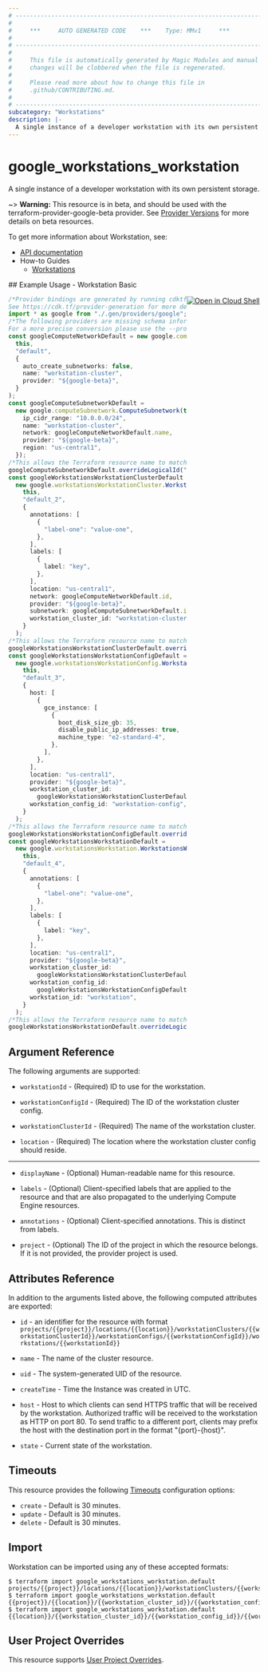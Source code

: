 ```yaml
---
# ----------------------------------------------------------------------------
#
#     ***     AUTO GENERATED CODE    ***    Type: MMv1     ***
#
# ----------------------------------------------------------------------------
#
#     This file is automatically generated by Magic Modules and manual
#     changes will be clobbered when the file is regenerated.
#
#     Please read more about how to change this file in
#     .github/CONTRIBUTING.md.
#
# ----------------------------------------------------------------------------
subcategory: "Workstations"
description: |-
  A single instance of a developer workstation with its own persistent storage.
---
```


# google\_workstations\_workstation

A single instance of a developer workstation with its own persistent storage.

\~> **Warning:** This resource is in beta, and should be used with the terraform-provider-google-beta provider.
See [Provider Versions](https://terraform.io/docs/providers/google/guides/provider_versions.html) for more details on beta resources.

To get more information about Workstation, see:

* [API documentation](https://cloud.google.com/workstations/docs/reference/rest/v1beta/projects.locations.workstationClusters.workstationConfigs.workstations)
* How-to Guides
  * [Workstations](https://cloud.google.com/workstations/docs/)

<div class = "oics-button" style="float: right; margin: 0 0 -15px">
  <a href="https://console.cloud.google.com/cloudshell/open?cloudshell_git_repo=https%3A%2F%2Fgithub.com%2Fterraform-google-modules%2Fdocs-examples.git&cloudshell_working_dir=workstation_basic&cloudshell_image=gcr.io%2Fgraphite-cloud-shell-images%2Fterraform%3Alatest&open_in_editor=main.tf&cloudshell_print=.%2Fmotd&cloudshell_tutorial=.%2Ftutorial.md" target="_blank">
    <img alt="Open in Cloud Shell" src="//gstatic.com/cloudssh/images/open-btn.svg" style="max-height: 44px; margin: 32px auto; max-width: 100%;">
  </a>
</div>
## Example Usage - Workstation Basic

```typescript
/*Provider bindings are generated by running cdktf get.
See https://cdk.tf/provider-generation for more details.*/
import * as google from "./.gen/providers/google";
/*The following providers are missing schema information and might need manual adjustments to synthesize correctly: google.
For a more precise conversion please use the --provider flag in convert.*/
const googleComputeNetworkDefault = new google.computeNetwork.ComputeNetwork(
  this,
  "default",
  {
    auto_create_subnetworks: false,
    name: "workstation-cluster",
    provider: "${google-beta}",
  }
);
const googleComputeSubnetworkDefault =
  new google.computeSubnetwork.ComputeSubnetwork(this, "default_1", {
    ip_cidr_range: "10.0.0.0/24",
    name: "workstation-cluster",
    network: googleComputeNetworkDefault.name,
    provider: "${google-beta}",
    region: "us-central1",
  });
/*This allows the Terraform resource name to match the original name. You can remove the call if you don't need them to match.*/
googleComputeSubnetworkDefault.overrideLogicalId("default");
const googleWorkstationsWorkstationClusterDefault =
  new google.workstationsWorkstationCluster.WorkstationsWorkstationCluster(
    this,
    "default_2",
    {
      annotations: [
        {
          "label-one": "value-one",
        },
      ],
      labels: [
        {
          label: "key",
        },
      ],
      location: "us-central1",
      network: googleComputeNetworkDefault.id,
      provider: "${google-beta}",
      subnetwork: googleComputeSubnetworkDefault.id,
      workstation_cluster_id: "workstation-cluster",
    }
  );
/*This allows the Terraform resource name to match the original name. You can remove the call if you don't need them to match.*/
googleWorkstationsWorkstationClusterDefault.overrideLogicalId("default");
const googleWorkstationsWorkstationConfigDefault =
  new google.workstationsWorkstationConfig.WorkstationsWorkstationConfig(
    this,
    "default_3",
    {
      host: [
        {
          gce_instance: [
            {
              boot_disk_size_gb: 35,
              disable_public_ip_addresses: true,
              machine_type: "e2-standard-4",
            },
          ],
        },
      ],
      location: "us-central1",
      provider: "${google-beta}",
      workstation_cluster_id:
        googleWorkstationsWorkstationClusterDefault.workstationClusterId,
      workstation_config_id: "workstation-config",
    }
  );
/*This allows the Terraform resource name to match the original name. You can remove the call if you don't need them to match.*/
googleWorkstationsWorkstationConfigDefault.overrideLogicalId("default");
const googleWorkstationsWorkstationDefault =
  new google.workstationsWorkstation.WorkstationsWorkstation(
    this,
    "default_4",
    {
      annotations: [
        {
          "label-one": "value-one",
        },
      ],
      labels: [
        {
          label: "key",
        },
      ],
      location: "us-central1",
      provider: "${google-beta}",
      workstation_cluster_id:
        googleWorkstationsWorkstationClusterDefault.workstationClusterId,
      workstation_config_id:
        googleWorkstationsWorkstationConfigDefault.workstationConfigId,
      workstation_id: "workstation",
    }
  );
/*This allows the Terraform resource name to match the original name. You can remove the call if you don't need them to match.*/
googleWorkstationsWorkstationDefault.overrideLogicalId("default");

```

## Argument Reference

The following arguments are supported:

*   `workstationId` -
    (Required)
    ID to use for the workstation.

*   `workstationConfigId` -
    (Required)
    The ID of the workstation cluster config.

*   `workstationClusterId` -
    (Required)
    The name of the workstation cluster.

*   `location` -
    (Required)
    The location where the workstation cluster config should reside.

***

*   `displayName` -
    (Optional)
    Human-readable name for this resource.

*   `labels` -
    (Optional)
    Client-specified labels that are applied to the resource and that are also propagated to the underlying Compute Engine resources.

*   `annotations` -
    (Optional)
    Client-specified annotations. This is distinct from labels.

*   `project` - (Optional) The ID of the project in which the resource belongs.
    If it is not provided, the provider project is used.

## Attributes Reference

In addition to the arguments listed above, the following computed attributes are exported:

*   `id` - an identifier for the resource with format `projects/{{project}}/locations/{{location}}/workstationClusters/{{workstationClusterId}}/workstationConfigs/{{workstationConfigId}}/workstations/{{workstationId}}`

*   `name` -
    The name of the cluster resource.

*   `uid` -
    The system-generated UID of the resource.

*   `createTime` -
    Time the Instance was created in UTC.

*   `host` -
    Host to which clients can send HTTPS traffic that will be received by the workstation.
    Authorized traffic will be received to the workstation as HTTP on port 80.
    To send traffic to a different port, clients may prefix the host with the destination port in the format "{port}-{host}".

*   `state` -
    Current state of the workstation.

## Timeouts

This resource provides the following
[Timeouts](https://developer.hashicorp.com/terraform/plugin/sdkv2/resources/retries-and-customizable-timeouts) configuration options:

* `create` - Default is 30 minutes.
* `update` - Default is 30 minutes.
* `delete` - Default is 30 minutes.

## Import

Workstation can be imported using any of these accepted formats:

```console
$ terraform import google_workstations_workstation.default projects/{{project}}/locations/{{location}}/workstationClusters/{{workstation_cluster_id}}/workstationConfigs/{{workstation_config_id}}/workstations/{{workstation_id}}
$ terraform import google_workstations_workstation.default {{project}}/{{location}}/{{workstation_cluster_id}}/{{workstation_config_id}}/{{workstation_id}}
$ terraform import google_workstations_workstation.default {{location}}/{{workstation_cluster_id}}/{{workstation_config_id}}/{{workstation_id}}
```

## User Project Overrides

This resource supports [User Project Overrides](https://registry.terraform.io/providers/hashicorp/google/latest/docs/guides/provider_reference#user_project_override).
